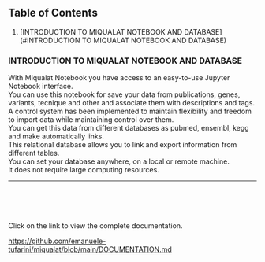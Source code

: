 
## Table of Contents <br>
1. [INTRODUCTION TO MIQUALAT NOTEBOOK AND DATABASE](#INTRODUCTION TO MIQUALAT NOTEBOOK AND DATABASE) <br>
### INTRODUCTION TO MIQUALAT NOTEBOOK AND DATABASE <br>

With Miqualat Notebook you have access to an easy-to-use Jupyter Notebook interface. <br>
You can use this notebook for save your data from publications, genes, variants, tecnique and other and associate them with descriptions and tags. <br>
A control system has been implemented to maintain flexibility and freedom to import data while maintaining control over them. <br>
You can get this data from different databases as pubmed, ensembl, kegg and make automatically links. <br>
This relational database allows you to link and export information from different tables. <br>
You can set your database anywhere, on a local or remote machine. <br>
It does not require large computing resources. <br>
***



<br>
<br>
<br>
<br>
Click on the link to view the complete documentation. <br>

https://github.com/emanuele-tufarini/miqualat/blob/main/DOCUMENTATION.md <br>
